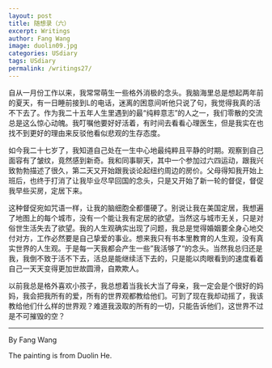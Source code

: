 ```yaml
---
layout: post
title: 随想录（六）
excerpt: Writings
author: Fang Wang
image: duolin09.jpg
categories: USdiary
tags: USdiary
permalink: /writings27/
---
```


自从一月份工作以来，我常常萌生一些格外消极的念头。我脑海里总是想起两年前的夏天，有一日睡前接到L的电话，迷离的困意间听他只说了句，我觉得我真的活不下去了。作为我二十五年人生里遇到的最“纯粹意志”的人之一，我们零散的交流总是这么惊心动魄。我叮嘱他要好好活着，有时间去看看心理医生，但是我实在也找不到更好的理由来反驳他看似悲观的生存态度。

如今我二十七岁了，我知道自己处在一生中心地最纯粹且平静的时期。观察到自己面容有了皱纹，竟然感到新奇。我和同事聊天，其中一个参加过六四运动，跟我兴致勃勃描述了很久，第二天又开始跟我谈论起纽约周边的房价。父母得知我开始上班后，也终于打消了让我毕业尽早回国的念头，只是又开始了新一轮的督促，督促我早些买房，定居下来。

这种督促宛如咒语一样，让我的脑细胞全都僵硬了。别说让我在美国定居，我想遍了地图上的每个城市，没有一个能让我有定居的欲望。当然这与城市无关，只是对俗世生活失去了欲望。我的人生观确实出现了问题，我总是觉得婚姻要全身心地交付对方，工作必然要是自己挚爱的事业。想来我只有书本里教育的人生观，没有真实世界的人生观。于是每一天我都会产生一些”我活够了“的念头。当然我总归还是我，我倒不致于活不下去，活总是能继续活下去的，只是能以肉眼看到的速度看着自己一天天变得更加世故圆滑，自欺欺人。

以前我总是格外喜欢小孩子，我总想着当我长大当了母亲，我一定会是个很好的妈妈，我会把我所有的爱，所有的世界观都教给他们。可到了现在我却动摇了，我该教给他们什么样的世界观？难道我汲取的所有的一切，只能告诉他们，这世界不过是不可摧毁的空？



****

By Fang Wang

The painting is from Duolin He.